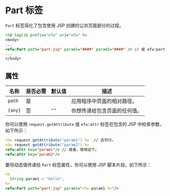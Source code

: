 # Part 标签

`Part` 标签简化了包含使用 JSP 创建的公共页面部分的过程。

```jsp
<%@ taglib prefix="efw" uri="efw" %>
<body>
...
<efw:Part path="part.jsp" param1="####" param2="####" /> // 或 efw:part, efw:PART
...
</body>
```


## 属性

| 名称 | 是否必需 | 默认值 | 描述 |
|---|---|---|---|
| `path` | 是 |  | 应用程序中页面的相对路径。 |
| `{any}` | 否 | `""` | 你想传递给包含页面的任何值。 |

你可以使用 `request.getAttribute` 或 `efw:attr` 标签在包含的 JSP 中检索参数，如下所示：

```jsp
<%= request.getAttribute("param1") %>  // 这可行。
<%= request.getAttribute("param2") %>
<efw:attr key="param1"/> // 或者，使用这个。
<efw:attr key="param2"/>
```


要将动态值传递给 `Part` 标签属性，你可以使用 JSP 脚本片段，如下所示：

```jsp
<%
  String param1 = "hello";
%>
<efw:Part path="part.jsp" param1="<%= param1 %>"/>
```
